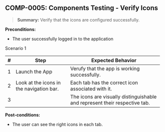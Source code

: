 ## **COMP-0005:** Components Testing - Verify Icons  

> **Summary:** Verify that the icons are configured successfully.  <br>

**Preconditions:** 
- The user successfully logged in to the application

Scenario 1 

 | \# | Step | Expected Behavior | 
 |----|------|-------------------|
 |  1 |Launch the App| Verufy that the app is working successfully.|
 |  2 |Look at the icons in the navigation bar.| Each tab has the correct icon associated with it.| 
 |  3 |    |The icons are visually distinguishable and represent their respective tab.|

**Post-conditions:**  
- The user can see the right icons in each tab.
